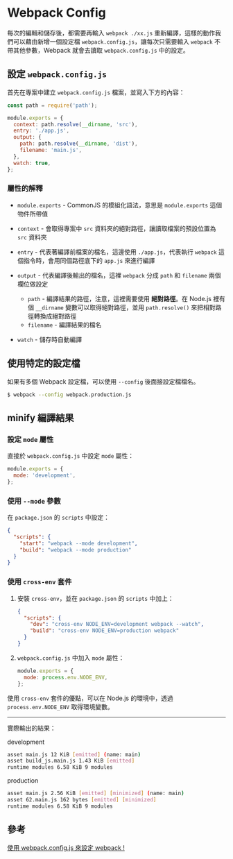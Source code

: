 # Webpack Config

每次的編輯和儲存後，都需要再輸入 `webpack ./xx.js` 重新編譯，這樣的動作我們可以藉由新增一個設定檔 `webpack.config.js`，讓每次只需要輸入 `webpack` 不帶其他參數，Webpack 就會去讀取 `webpack.config.js` 中的設定。

## 設定 `webpack.config.js`

首先在專案中建立 `webpack.config.js` 檔案，並寫入下方的內容：

```js
const path = require('path');

module.exports = {
  context: path.resolve(__dirname, 'src'),
  entry: './app.js',
  output: {
    path: path.resolve(__dirname, 'dist'),
    filename: 'main.js',
  },
  watch: true,
};
```

### 屬性的解釋

- `module.exports` - CommonJS 的模組化語法，意思是 `module.exports` 這個物件所帶值
- `context` - 會取得專案中 `src` 資料夾的絕對路徑，讓讀取檔案的預設位置為 `src` 資料夾
- `entry` - 代表著編譯前檔案的檔名，這邊使用 `./app.js`，代表執行 `webpack` 這個指令時，會用同個路徑底下的 `app.js` 來進行編譯
- `output` - 代表編譯後輸出的檔名，這裡 `webpack` 分成 `path` 和 `filename` 兩個欄位做設定

  - `path` - 編譯結果的路徑，注意，這裡需要使用 **絕對路徑**。在 Node.js 裡有個 `__dirname` 變數可以取得絕對路徑，並用 `path.resolve()` 來把相對路徑轉換成絕對路徑
  - `filename` - 編譯結果的檔名

- `watch` - 儲存時自動編譯

## 使用特定的設定檔

如果有多個 Webpack 設定檔，可以使用 `--config` 後面接設定檔檔名。

```bash
$ webpack --config webpack.production.js
```

## minify 編譯結果

### 設定 `mode` 屬性

直接於 `webpack.config.js` 中設定 `mode` 屬性：

```js
module.exports = {
  mode: 'development',
};
```

### 使用 `--mode` 參數

在 `package.json` 的 `scripts` 中設定：

```json
{
  "scripts": {
    "start": "webpack --mode development",
    "build": "webpack --mode production"
  }
}
```

### 使用 `cross-env` 套件

1. 安裝 `cross-env`，並在 `package.json` 的 `scripts` 中加上：

   ```json
   {
     "scripts": {
       "dev": "cross-env NODE_ENV=development webpack --watch",
       "build": "cross-env NODE_ENV=production webpack"
     }
   }
   ```

1. `webpack.config.js` 中加入 `mode` 屬性：

   ```js
   module.exports = {
     mode: process.env.NODE_ENV,
   };
   ```

使用 `cross-env` 套件的優點，可以在 Node.js 的環境中，透過 `process.env.NODE_ENV` 取得環境變數。

---

實際輸出的結果：

development

```bash
asset main.js 12 KiB [emitted] (name: main)
asset build_js.main.js 1.43 KiB [emitted]
runtime modules 6.58 KiB 9 modules
```

production

```bash
asset main.js 2.56 KiB [emitted] [minimized] (name: main)
asset 62.main.js 162 bytes [emitted] [minimized]
runtime modules 6.58 KiB 9 modules
```

## 參考

[使用 webpack.config.js 來設定 webpack !](https://ithelp.ithome.com.tw/articles/10193343)
